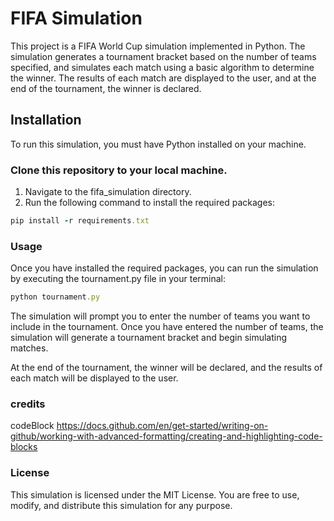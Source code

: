 # FIFA Simulation
This project is a FIFA World Cup simulation implemented in Python. The simulation generates a tournament bracket based on the number of teams specified, and simulates each match using a basic algorithm to determine the winner. The results of each match are displayed to the user, and at the end of the tournament, the winner is declared.

## Installation
To run this simulation, you must have Python installed on your machine.

### Clone this repository to your local machine.
1. Navigate to the fifa_simulation directory.
2. Run the following command to install the required packages:

```ruby
pip install -r requirements.txt
```
### Usage
Once you have installed the required packages, you can run the simulation by executing the tournament.py file in your terminal:

```ruby
python tournament.py
```
The simulation will prompt you to enter the number of teams you want to include in the tournament. Once you have entered the number of teams, the simulation will generate a tournament bracket and begin simulating matches.

At the end of the tournament, the winner will be declared, and the results of each match will be displayed to the user.

### credits
codeBlock https://docs.github.com/en/get-started/writing-on-github/working-with-advanced-formatting/creating-and-highlighting-code-blocks

### License
This simulation is licensed under the MIT License. You are free to use, modify, and distribute this simulation for any purpose.
